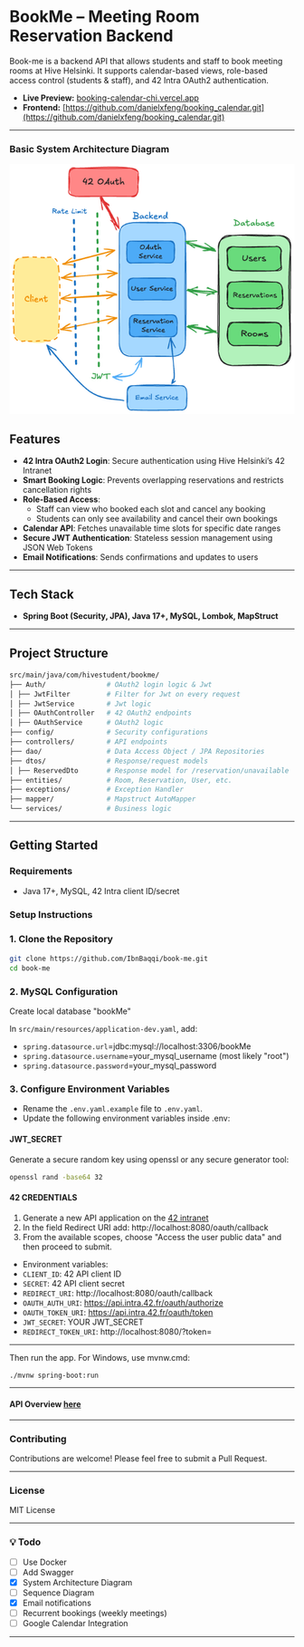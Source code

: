 
# BookMe – Meeting Room Reservation Backend

Book-me is a backend API that allows students and staff to book meeting rooms at Hive Helsinki.
It supports calendar-based views, role-based access control (students & staff), and 42 Intra OAuth2 authentication.

- **Live Preview:** [booking-calendar-chi.vercel.app](https://booking-calendar-chi.vercel.app)
- **Frontend:** [https://github.com/danielxfeng/booking_calendar.git](https://github.com/danielxfeng/booking_calendar.git)
---

### Basic System Architecture Diagram
![System Architecture](/v1-1xBookme.png)

## Features

- **42 Intra OAuth2 Login**: Secure authentication using Hive Helsinki’s 42 Intranet
- **Smart Booking Logic**: Prevents overlapping reservations and restricts cancellation rights
- **Role-Based Access**:
  - Staff can view who booked each slot and cancel any booking
  - Students can only see availability and cancel their own bookings
- **Calendar API**: Fetches unavailable time slots for specific date ranges
- **Secure JWT Authentication**: Stateless session management using JSON Web Tokens
- **Email Notifications**: Sends confirmations and updates to users

---
## Tech Stack
- **Spring Boot (Security, JPA), Java 17+, MySQL, Lombok, MapStruct**
---

## Project Structure

```bash
src/main/java/com/hivestudent/bookme/
├── Auth/               # OAuth2 login logic & Jwt
│ ├── JwtFilter         # Filter for Jwt on every request
│ ├── JwtService        # Jwt logic
│ ├── OAuthController   # 42 OAuth2 endpoints
│ ├── OAuthService      # OAuth2 logic
├── config/             # Security configurations
├── controllers/        # API endpoints
├── dao/                # Data Access Object / JPA Repositories
├── dtos/               # Response/request models
│ ├── ReservedDto       # Response model for /reservation/unavailable
├── entities/           # Room, Reservation, User, etc.
├── exceptions/         # Exception Handler
├── mapper/             # Mapstruct AutoMapper
└── services/           # Business logic
```

---

## Getting Started

### Requirements

- Java 17+, MySQL, 42 Intra client ID/secret

### Setup Instructions

### 1. Clone the Repository

```bash
git clone https://github.com/IbnBaqqi/book-me.git
cd book-me
```

### 2. MySQL Configuration

Create local database "bookMe"

In `src/main/resources/application-dev.yaml`, add:

- `spring.datasource.url`=jdbc:mysql://localhost:3306/bookMe
- `spring.datasource.username`=your_mysql_username (most likely "root")
- `spring.datasource.password`=your_mysql_password

### 3. Configure Environment Variables
- Rename the ``.env.yaml.example`` file to ``.env.yaml``.
- Update the following environment variables inside .env:

#### JWT_SECRET

Generate a secure random key using openssl or any secure generator tool:
```bash
openssl rand -base64 32
```

#### 42 CREDENTIALS

1. Generate a new API application on the [42 intranet](https://profile.intra.42.fr/oauth/applications/new)
2. In the field Redirect URI add: http://localhost:8080/oauth/callback
3. From the available scopes, choose "Access the user public data" and then proceed to submit.

- Environment variables:
- `CLIENT_ID`: 42 API client ID
- `SECRET`: 42 API client secret
- `REDIRECT_URI`: http://localhost:8080/oauth/callback
- `OAUTH_AUTH_URI`: https://api.intra.42.fr/oauth/authorize
- `OAUTH_TOKEN_URI`: https://api.intra.42.fr/oauth/token
- `JWT_SECRET`: YOUR JWT_SECRET
- `REDIRECT_TOKEN_URI`: http://localhost:8080/?token=

---
Then run the app.
For Windows, use mvnw.cmd:

```bash
./mvnw spring-boot:run
```

---

#### API Overview [here](docs/api_overview.md)

---

### Contributing
Contributions are welcome! Please feel free to submit a Pull Request.

---

### License

MIT License

---

### 💡 Todo
- [ ] Use Docker
- [ ] Add Swagger
- [x] System Architecture Diagram
- [ ] Sequence Diagram
- [x] Email notifications
- [ ] Recurrent bookings (weekly meetings)
- [ ] Google Calendar Integration

---

<!-- touch to test deployment -->